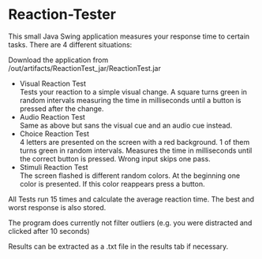 # Reaction-Tester
This small Java Swing application measures your response time to certain tasks.
There are 4 different situations:

Download the application from /out/artifacts/ReactionTest_jar/ReactionTest.jar

* Visual Reaction Test  
Tests your reaction to a simple visual change.
A square turns green in random intervals measuring the time in milliseconds until a button is pressed after the change.
* Audio Reaction Test  
Same as above but sans the visual cue and an audio cue instead.
* Choice Reaction Test  
4 letters are presented on the screen with a red background.
1 of them turns green in random intervals. Measures the time in milliseconds until the correct button is pressed.
Wrong input skips one pass.
* Stimuli Reaction Test  
The screen flashed is different random colors. At the beginning one color is presented. If this color reappears press a button.

All Tests run 15 times and calculate the average reaction time.
The best and worst response is also stored.

The program does currently not filter outliers (e.g. you were distracted and clicked after 10 seconds)

Results can be extracted as a .txt file in the results tab if necessary.
